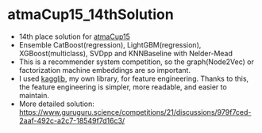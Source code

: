 # atmaCup15_14thSolution

- 14th place solution for [atmaCup15](https://www.guruguru.science/competitions/21)
- Ensemble CatBoost(regression), LightGBM(regression), XGBoost(multiclass), SVDpp and KNNBaseline with Nelder-Mead
- This is a recommender system competition, so the graph(Node2Vec) or factorization machine embeddings are so important.
- I used [kagglib](https://github.com/shu421/kagglib), my own library, for feature engineering. Thanks to this, the feature engineering is simpler, more readable, and easier to maintain.
- More detailed solution: https://www.guruguru.science/competitions/21/discussions/979f7ced-2aaf-492c-a2c7-18549f7d16c3/
